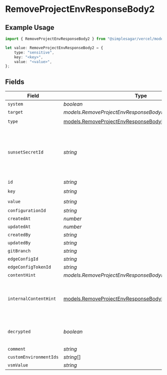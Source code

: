 # RemoveProjectEnvResponseBody2

## Example Usage

```typescript
import { RemoveProjectEnvResponseBody2 } from "@simplesagar/vercel/models/removeprojectenvop.js";

let value: RemoveProjectEnvResponseBody2 = {
    type: "sensitive",
    key: "<key>",
    value: "<value>",
};
```

## Fields

| Field                                                                                                                          | Type                                                                                                                           | Required                                                                                                                       | Description                                                                                                                    |
| ------------------------------------------------------------------------------------------------------------------------------ | ------------------------------------------------------------------------------------------------------------------------------ | ------------------------------------------------------------------------------------------------------------------------------ | ------------------------------------------------------------------------------------------------------------------------------ |
| `system`                                                                                                                       | *boolean*                                                                                                                      | :heavy_minus_sign:                                                                                                             | N/A                                                                                                                            |
| `target`                                                                                                                       | *models.RemoveProjectEnvResponseBodyEnvsTarget*                                                                                | :heavy_minus_sign:                                                                                                             | N/A                                                                                                                            |
| `type`                                                                                                                         | [models.RemoveProjectEnvResponseBodyEnvsType](../models/removeprojectenvresponsebodyenvstype.md)                               | :heavy_check_mark:                                                                                                             | N/A                                                                                                                            |
| `sunsetSecretId`                                                                                                               | *string*                                                                                                                       | :heavy_minus_sign:                                                                                                             | This is used to identiy variables that have been migrated from type secret to sensitive.                                       |
| `id`                                                                                                                           | *string*                                                                                                                       | :heavy_minus_sign:                                                                                                             | N/A                                                                                                                            |
| `key`                                                                                                                          | *string*                                                                                                                       | :heavy_check_mark:                                                                                                             | N/A                                                                                                                            |
| `value`                                                                                                                        | *string*                                                                                                                       | :heavy_check_mark:                                                                                                             | N/A                                                                                                                            |
| `configurationId`                                                                                                              | *string*                                                                                                                       | :heavy_minus_sign:                                                                                                             | N/A                                                                                                                            |
| `createdAt`                                                                                                                    | *number*                                                                                                                       | :heavy_minus_sign:                                                                                                             | N/A                                                                                                                            |
| `updatedAt`                                                                                                                    | *number*                                                                                                                       | :heavy_minus_sign:                                                                                                             | N/A                                                                                                                            |
| `createdBy`                                                                                                                    | *string*                                                                                                                       | :heavy_minus_sign:                                                                                                             | N/A                                                                                                                            |
| `updatedBy`                                                                                                                    | *string*                                                                                                                       | :heavy_minus_sign:                                                                                                             | N/A                                                                                                                            |
| `gitBranch`                                                                                                                    | *string*                                                                                                                       | :heavy_minus_sign:                                                                                                             | N/A                                                                                                                            |
| `edgeConfigId`                                                                                                                 | *string*                                                                                                                       | :heavy_minus_sign:                                                                                                             | N/A                                                                                                                            |
| `edgeConfigTokenId`                                                                                                            | *string*                                                                                                                       | :heavy_minus_sign:                                                                                                             | N/A                                                                                                                            |
| `contentHint`                                                                                                                  | *models.RemoveProjectEnvResponseBodyEnvsContentHint*                                                                           | :heavy_minus_sign:                                                                                                             | N/A                                                                                                                            |
| `internalContentHint`                                                                                                          | [models.RemoveProjectEnvResponseBodyEnvsInternalContentHint](../models/removeprojectenvresponsebodyenvsinternalcontenthint.md) | :heavy_minus_sign:                                                                                                             | Similar to `contentHints`, but should not be exposed to the user.                                                              |
| `decrypted`                                                                                                                    | *boolean*                                                                                                                      | :heavy_minus_sign:                                                                                                             | Whether `value` and `vsmValue` are decrypted.                                                                                  |
| `comment`                                                                                                                      | *string*                                                                                                                       | :heavy_minus_sign:                                                                                                             | N/A                                                                                                                            |
| `customEnvironmentIds`                                                                                                         | *string*[]                                                                                                                     | :heavy_minus_sign:                                                                                                             | N/A                                                                                                                            |
| `vsmValue`                                                                                                                     | *string*                                                                                                                       | :heavy_minus_sign:                                                                                                             | N/A                                                                                                                            |